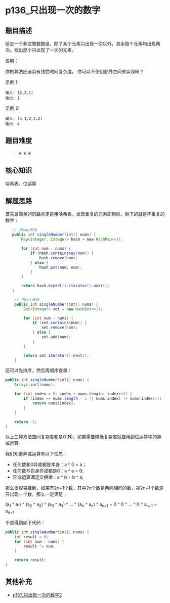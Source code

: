 # p136_只出现一次的数字
## 题目描述
给定一个非空整数数组，除了某个元素只出现一次以外，其余每个元素均出现两次。找出那个只出现了一次的元素。 

 说明： 

 你的算法应该具有线性时间复杂度。 你可以不使用额外空间来实现吗？ 

 示例 1: 
```
输入: [2,2,1]
输出: 1
```
 

 示例 2: 
```
输入: [4,1,2,1,2]
输出: 4 
```










## 题目难度
> ★★★
## 核心知识
哈希表、位运算
## 解题思路
首先最简单的思路肯定是用哈希表，发现重复的元素即剔除，剩下的就是不重复的数字：

```java
   // 用map来做
   public int singleNumber(int[] nums) {
       Map<Integer, Integer> hash = new HashMap<>();

       for (int num : nums) {
           if (hash.containsKey(num)) {
               hash.remove(num);
           } else {
               hash.put(num, num);
           }
       }

       return hash.keySet().iterator().next();
   }

    // 用set来做
    public int singleNumber(int[] nums) {
        Set<Integer> set = new HashSet<>();

        for (int num : nums) {
            if (set.contains(num)) {
                set.remove(num);
            } else {
                set.add(num);
            }
        }

        return set.iterator().next();
    }
```
还可以先排序，然后再顺序查重：

```java
public int singleNumber(int[] nums) {
    Arrays.sort(nums);

    for (int index = 0; index < nums.length; index+=2) {
        if (index == nums.length - 1 || nums[index] != nums[index+1]) {
            return nums[index];
        }
    }

    return -1;
}
```

以上三种方法空间复杂度都是O(N)。如果需要降低复杂度就要用到位运算中的异或运算。

我们知道异或运算有以下性质：

- 任何数和0异或都是本身：a ^ 0 = a；
- 任何数与自身异或都是0：a ^ a = 0;
- 异或运算满足交换律：a ^ b = b ^ a;

那么很容易推到，如果有2n+1个数，其中2n个数是两两相同的数，第2n+1个数是只出现一个数。那么一定满足：

(a<sub>1</sub> ^ a<sub>1</sub>) ^ (a<sub>2</sub> ^ a<sub>2</sub>) ^ (a<sub>3</sub> ^ a<sub>3</sub>) ^ ... ^ (a<sub>n</sub> ^ a<sub>n</sub>) ^ a<sub>n+1</sub> 
= 0 ^ 0 ^ ... ^ 0 ^ a<sub>n+1</sub>
= a<sub>n+1</sub>

于是得到如下代码：

```java
public int singleNumber(int[] nums) {
    int result = 0;
    for (int num : nums) {
        result ^= num;
    }

    return result;
}
```

## 其他补充

- [p137_只出现一次的数字2](../problem/p137_只出现一次的数字2.md)
